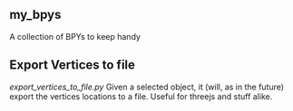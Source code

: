 ## my_bpys
A collection of BPYs to keep handy

## Export Vertices to file
*export_vertices_to_file.py* Given a selected object, it (will, as in the future) export the vertices locations to a file. Useful for threejs and stuff alike.

